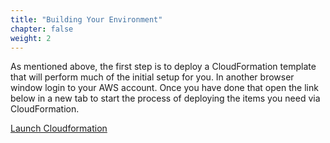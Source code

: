```yaml
---
title: "Building Your Environment"
chapter: false
weight: 2
---
```


As mentioned above, the first step is to deploy a CloudFormation template that will perform much of the initial setup for you. In another browser window login to your AWS account. Once you have done that open the link below in a new tab to start the process of deploying the items you need via CloudFormation.

[Launch Cloudformation](https://console.aws.amazon.com/cloudformation/home#/stacks/new?stackName=PersonalizeDemo&templateURL=https://chriskingpartnershare.s3.amazonaws.com/PersonalizeDemo.yaml)


